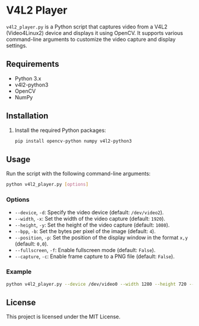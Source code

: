 # V4L2 Player

`v4l2_player.py` is a Python script that captures video from a V4L2 (Video4Linux2) device and displays it using OpenCV. It supports various command-line arguments to customize the video capture and display settings.

## Requirements

- Python 3.x
- v4l2-python3
- OpenCV
- NumPy

## Installation

1. Install the required Python packages:
    ```sh
    pip install opencv-python numpy v4l2-python3
    ```

## Usage

Run the script with the following command-line arguments:

```sh
python v4l2_player.py [options]
```

### Options

- `--device`, `-d`: Specify the video device (default: `/dev/video2`).
- `--width`, `-x`: Set the width of the video capture (default: `1920`).
- `--height`, `-y`: Set the height of the video capture (default: `1080`).
- `--bpp`, `-b`: Set the bytes per pixel of the image (default: `4`).
- `--position`, `-p`: Set the position of the display window in the format `x,y` (default: `0,0`).
- `--fullscreen`, `-f`: Enable fullscreen mode (default: `False`).
- `--capture`, `-c`: Enable frame capture to a PNG file (default: `False`).

### Example

```sh
python v4l2_player.py --device /dev/video0 --width 1280 --height 720 --bpp 4 --fullscreen
```

## License

This project is licensed under the MIT License.
